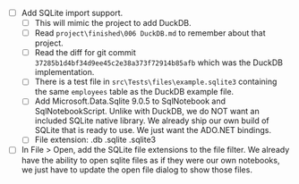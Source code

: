 - [ ] Add SQLite import support.
    - [ ] This will mimic the project to add DuckDB.
    - [ ] Read `project\finished\006 DuckDB.md` to remember about that project.
    - [ ] Read the diff for git commit `37285b1d4bf34d9ee45c2e38a373f72914b85afb` which was the DuckDB implementation.
    - [ ] There is a test file in `src\Tests\files\example.sqlite3` containing the same `employees` table as the DuckDB example file.
    - [ ] Add Microsoft.Data.Sqlite 9.0.5 to SqlNotebook and SqlNotebookScript. Unlike with DuckDB, we do NOT want an included SQLite native library. We already ship our own build of SQLite that is ready to use. We just want the ADO.NET bindings.
    - [ ] File extension: .db .sqlite .sqlite3
- [ ] In File > Open, add the SQLite file extensions to the file filter. We already have the ability to open sqlite files as if they were our own notebooks, we just have to update the open file dialog to show those files.
